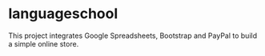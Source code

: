 languageschool
==============

This project integrates Google Spreadsheets, Bootstrap and PayPal to build a simple online store.
